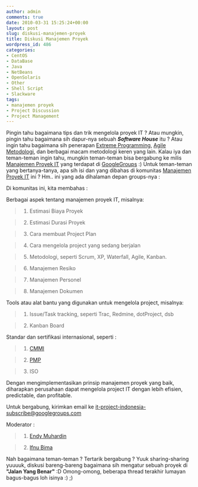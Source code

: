 ```yaml
---
author: admin
comments: true
date: 2010-03-31 15:25:24+00:00
layout: post
slug: diskusi-manajemen-proyek
title: Diskusi Manajemen Proyek
wordpress_id: 486
categories:
- CentOS
- DataBase
- Java
- NetBeans
- OpenSolaris
- Other
- Shell Script
- Slackware
tags:
- manajemen proyek
- Project Discussion
- Project Management
---
```


Pingin tahu bagaimana tips dan trik mengelola proyek IT ? Atau mungkin, pingin tahu bagaimana sih dapur-nya sebuah _**Software House**_ itu ? Atau ingin tahu bagaimana sih penerapan [Extreme Programming](http://en.wikipedia.org/wiki/Extreme_Programming), [Agile Metodologi](http://en.wikipedia.org/wiki/Agile_software_development), dan berbagai macam metodologi keren yang lain. Kalau iya dan teman-teman ingin tahu, mungkin teman-teman bisa bergabung ke milis [Manajemen Proyek IT](http://groups.google.com/group/it-project-indonesia) yang terdapat di [GoogleGroups](http://groups.google.com/) :) Untuk teman-teman yang bertanya-tanya, apa sih isi dan yang dibahas di komunitas [Manajemen Proyek IT](http://groups.google.com/group/it-project-indonesia) ini ? Hm.. ini yang ada dihalaman depan groups-nya :


> 
Di komunitas ini, kita membahas : 

Berbagai aspek tentang manajemen proyek IT, misalnya: 

> 
> 

>   1. Estimasi Biaya Proyek
> 

>   2. Estimasi Durasi Proyek
> 

>   3. Cara membuat Project Plan
> 

>   4. Cara mengelola project yang sedang berjalan
> 

>   5. Metodologi, seperti Scrum, XP, Waterfall, Agile, Kanban.
> 

>   6. Manajemen Resiko
> 

>   7. Manajemen Personel
> 

>   8. Manajemen Dokumen
> 

Tools atau alat bantu yang digunakan untuk mengelola project, misalnya:


>   1. Issue/Task tracking, seperti Trac, Redmine, dotProject, dsb
> 

>   2. Kanban Board
> 


Standar dan sertifikasi internasional, seperti :


>   1. [CMMI](http://en.wikipedia.org/wiki/Capability_Maturity_Model_Integration)
> 

>   2. [PMP](http://en.wikipedia.org/wiki/Project_Management_Professional)
> 

>   3. ISO
> 

Dengan mengimplementasikan prinsip manajemen proyek yang baik, diharapkan perusahaan dapat mengelola project IT dengan lebih efisien, predictable, dan profitable.  

Untuk bergabung, kirimkan email ke [it-project-indonesia-subscribe@googlegroups.com](mailto:it-project-indonesia-subscribe@googlegroups.com)

Moderator : 

> 
> 

>   1. [Endy Muhardin](http://endy.artivisi.com/)
> 

>   2. [Ifnu Bima](http://ifnu.artivisi.com/)
> 





Nah bagaimana teman-teman ? Tertarik bergabung ? Yuuk sharing-sharing yuuuuk, diskusi bareng-bareng bagaimana sih mengatur sebuah proyek di **"Jalan Yang Benar"** :D Omong-omong, beberapa thread terakhir lumayan bagus-bagus loh isinya :) ;)
